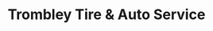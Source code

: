 ---
title: "Trombley Tire & Auto Service"
url: /ithaca/trombley-tire-und-auto-service/
shop: Reifen
---